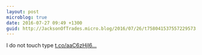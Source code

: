 ```yaml
---
layout: post
microblog: true
date: 2016-07-27 09:49 +1300
guid: http://JacksonOfTrades.micro.blog/2016/07/26/t758041537557229573.html
---
```

I do not touch type [t.co/aaC6zHjI6...](https://t.co/aaC6zHjI67)
